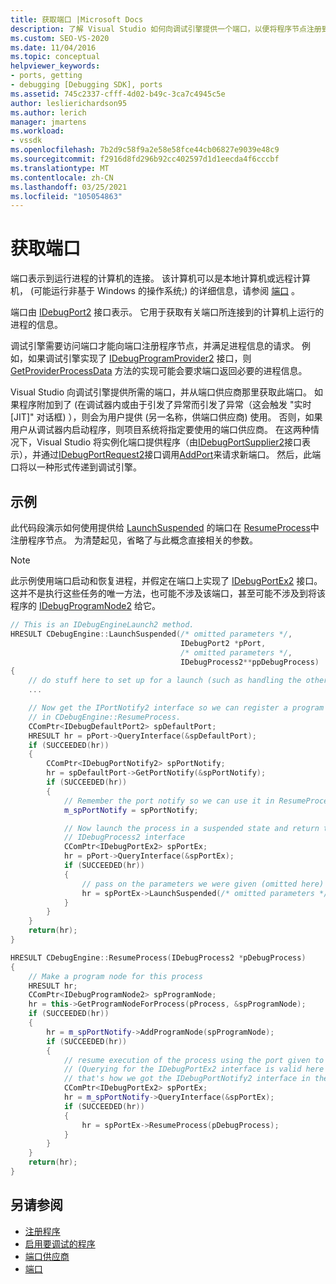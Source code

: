 ```yaml
---
title: 获取端口 |Microsoft Docs
description: 了解 Visual Studio 如何向调试引擎提供一个端口，以便将程序节点注册到端口并满足进程信息的请求。
ms.custom: SEO-VS-2020
ms.date: 11/04/2016
ms.topic: conceptual
helpviewer_keywords:
- ports, getting
- debugging [Debugging SDK], ports
ms.assetid: 745c2337-cfff-4d02-b49c-3ca7c4945c5e
author: leslierichardson95
ms.author: lerich
manager: jmartens
ms.workload:
- vssdk
ms.openlocfilehash: 7b2d9c58f9a2e58e58fce44cb06827e9039e48c9
ms.sourcegitcommit: f2916d8fd296b92cc402597d1d1eecda4f6cccbf
ms.translationtype: MT
ms.contentlocale: zh-CN
ms.lasthandoff: 03/25/2021
ms.locfileid: "105054863"
---
```

# <a name="get-a-port"></a>获取端口
端口表示到运行进程的计算机的连接。 该计算机可以是本地计算机或远程计算机， (可能运行非基于 Windows 的操作系统;) 的详细信息，请参阅 [端口](../../extensibility/debugger/ports.md) 。

端口由 [IDebugPort2](../../extensibility/debugger/reference/idebugport2.md) 接口表示。 它用于获取有关端口所连接到的计算机上运行的进程的信息。

调试引擎需要访问端口才能向端口注册程序节点，并满足进程信息的请求。 例如，如果调试引擎实现了 [IDebugProgramProvider2](../../extensibility/debugger/reference/idebugprogramprovider2.md) 接口，则 [GetProviderProcessData](../../extensibility/debugger/reference/idebugprogramprovider2-getproviderprocessdata.md) 方法的实现可能会要求端口返回必要的进程信息。

Visual Studio 向调试引擎提供所需的端口，并从端口供应商那里获取此端口。 如果程序附加到了 (在调试器内或由于引发了异常而引发了异常（这会触发 "实时 [JIT]" 对话框) ），则会为用户提供 (另一名称，供端口供应商) 使用。 否则，如果用户从调试器内启动程序，则项目系统将指定要使用的端口供应商。 在这两种情况下，Visual Studio 将实例化端口提供程序（由[IDebugPortSupplier2](../../extensibility/debugger/reference/idebugportsupplier2.md)接口表示），并通过[IDebugPortRequest2](../../extensibility/debugger/reference/idebugportrequest2.md)接口调用[AddPort](../../extensibility/debugger/reference/idebugportsupplier2-addport.md)来请求新端口。 然后，此端口将以一种形式传递到调试引擎。

## <a name="example"></a>示例
此代码段演示如何使用提供给 [LaunchSuspended](../../extensibility/debugger/reference/idebugenginelaunch2-launchsuspended.md) 的端口在 [ResumeProcess](../../extensibility/debugger/reference/idebugenginelaunch2-resumeprocess.md)中注册程序节点。 为清楚起见，省略了与此概念直接相关的参数。

> [!NOTE]
> 此示例使用端口启动和恢复进程，并假定在端口上实现了 [IDebugPortEx2](../../extensibility/debugger/reference/idebugportex2.md) 接口。 这并不是执行这些任务的唯一方法，也可能不涉及该端口，甚至可能不涉及到将该程序的 [IDebugProgramNode2](../../extensibility/debugger/reference/idebugprogramnode2.md) 给它。

```cpp
// This is an IDebugEngineLaunch2 method.
HRESULT CDebugEngine::LaunchSuspended(/* omitted parameters */,
                                      IDebugPort2 *pPort,
                                      /* omitted parameters */,
                                      IDebugProcess2**ppDebugProcess)
{
    // do stuff here to set up for a launch (such as handling the other parameters)
    ...

    // Now get the IPortNotify2 interface so we can register a program node
    // in CDebugEngine::ResumeProcess.
    CComPtr<IDebugDefaultPort2> spDefaultPort;
    HRESULT hr = pPort->QueryInterface(&spDefaultPort);
    if (SUCCEEDED(hr))
    {
        CComPtr<IDebugPortNotify2> spPortNotify;
        hr = spDefaultPort->GetPortNotify(&spPortNotify);
        if (SUCCEEDED(hr))
        {
            // Remember the port notify so we can use it in ResumeProcess.
            m_spPortNotify = spPortNotify;

            // Now launch the process in a suspended state and return the
            // IDebugProcess2 interface
            CComPtr<IDebugPortEx2> spPortEx;
            hr = pPort->QueryInterface(&spPortEx);
            if (SUCCEEDED(hr))
            {
                // pass on the parameters we were given (omitted here)
                hr = spPortEx->LaunchSuspended(/* omitted parameters */,ppDebugProcess)
            }
        }
    }
    return(hr);
}

HRESULT CDebugEngine::ResumeProcess(IDebugProcess2 *pDebugProcess)
{
    // Make a program node for this process
    HRESULT hr;
    CComPtr<IDebugProgramNode2> spProgramNode;
    hr = this->GetProgramNodeForProcess(pProcess, &spProgramNode);
    if (SUCCEEDED(hr))
    {
        hr = m_spPortNotify->AddProgramNode(spProgramNode);
        if (SUCCEEDED(hr))
        {
            // resume execution of the process using the port given to us earlier.
            // (Querying for the IDebugPortEx2 interface is valid here since
            // that's how we got the IDebugPortNotify2 interface in the first place.)
            CComPtr<IDebugPortEx2> spPortEx;
            hr = m_spPortNotify->QueryInterface(&spPortEx);
            if (SUCCEEDED(hr))
            {
                hr = spPortEx->ResumeProcess(pDebugProcess);
            }
        }
    }
    return(hr);
}
```

## <a name="see-also"></a>另请参阅
- [注册程序](../../extensibility/debugger/registering-the-program.md)
- [启用要调试的程序](../../extensibility/debugger/enabling-a-program-to-be-debugged.md)
- [端口供应商](../../extensibility/debugger/port-suppliers.md)
- [端口](../../extensibility/debugger/ports.md)
